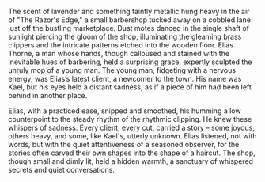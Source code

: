 The scent of lavender and something faintly metallic hung heavy in the air of "The Razor's Edge," a small barbershop tucked away on a cobbled lane just off the bustling marketplace.  Dust motes danced in the single shaft of sunlight piercing the gloom of the shop, illuminating the gleaming brass clippers and the intricate patterns etched into the wooden floor.  Elias Thorne, a man whose hands, though calloused and stained with the inevitable hues of barbering, held a surprising grace, expertly sculpted the unruly mop of a young man.  The young man, fidgeting with a nervous energy, was Elias’s latest client, a newcomer to the town.  His name was  Kael, but his eyes held a distant sadness, as if a piece of him had been left behind in another place.


Elias, with a practiced ease, snipped and smoothed, his humming a low counterpoint to the steady rhythm of the rhythmic clipping.  He knew these whispers of sadness.  Every client, every cut, carried a story – some joyous, others heavy, and some, like Kael's, utterly unknown.  Elias listened, not with words, but with the quiet attentiveness of a seasoned observer, for the stories often carved their own shapes into the shape of a haircut.  The shop, though small and dimly lit, held a hidden warmth, a sanctuary of whispered secrets and quiet conversations.
